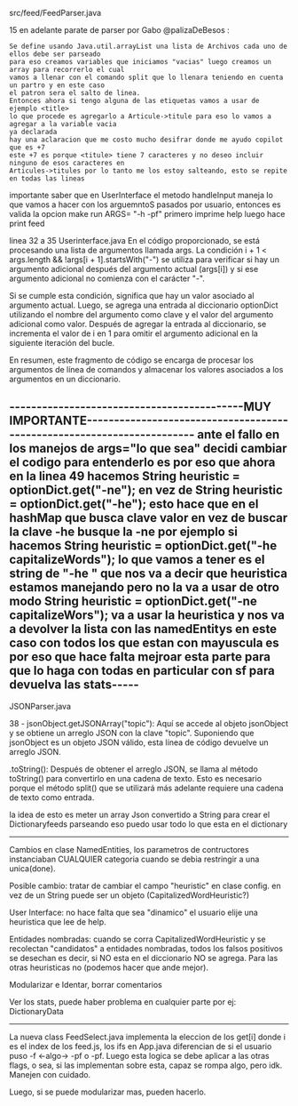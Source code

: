 src/feed/FeedParser.java 

15 en adelante parate de parser por Gabo @palizaDeBesos : 

    Se define usando Java.util.arrayList una lista de Archivos cada uno de ellos debe ser parseado 
    para eso creamos variables que iniciamos "vacias" luego creamos un array para recorrerlo el cual 
    vamos a llenar con el comando split que lo llenara teniendo en cuenta un partro y en este caso 
    el patron sera el salto de linea.
    Entonces ahora si tengo alguna de las etiquetas vamos a usar de ejemplo <title> 
    lo que procede es agregarlo a Articule->titule para eso lo vamos a agregar a la variable vacia
    ya declarada 
    hay una aclaracion que me costo mucho desifrar donde me ayudo copilot que es +7 
    este +7 es porque <titule> tiene 7 caracteres y no deseo incluir ninguno de esos caracteres en 
    Articules->titules por lo tanto me los estoy salteando, esto se repite en todas las lineas 
    

importante saber que en UserInterface el metodo handleInput maneja lo que vamos a hacer con los arguemntoS
pasados por usuario, entonces es valida la opcion make run ARGS= "-h -pf" primero imprime help luego hace print feed

linea 32 a 35 Userinterface.java 
En el código proporcionado, se está procesando una lista de argumentos llamada args. La condición i + 1 < args.length && !args[i + 1].startsWith("-") se utiliza para verificar si hay un argumento adicional después del argumento actual (args[i]) y si ese argumento adicional no comienza con el carácter "-".

Si se cumple esta condición, significa que hay un valor asociado al argumento actual. Luego, se agrega una entrada al diccionario optionDict utilizando el nombre del argumento como clave y el valor del argumento adicional como valor. Después de agregar la entrada al diccionario, se incrementa el valor de i en 1 para omitir el argumento adicional en la siguiente iteración del bucle.

En resumen, este fragmento de código se encarga de procesar los argumentos de línea de comandos y almacenar los valores asociados a los argumentos en un diccionario.

-------------------------------------------MUY IMPORTANTE-----------------------------------------------------------------------
    ante el fallo en los manejos de args="lo que sea" decidi cambiar el codigo para entenderlo es por eso que ahora
    en la linea 49 hacemos 
        String heuristic = optionDict.get("-ne");
    en vez de 
        String heuristic = optionDict.get("-he");
    esto hace que en el hashMap que busca clave valor en vez de buscar la clave -he busque la -ne 
    por ejemplo si hacemos String heuristic = optionDict.get("-he capitalizeWords"); 
    lo que vamos a tener es el string de "-he " que nos va a decir que heuristica estamos manejando pero no la va a usar
    de otro modo String heuristic = optionDict.get("-ne capitalizeWors"); va a usar la heuristica y nos va a devolver
    la lista con las namedEntitys en este caso con todos los que estan con mayuscula 
    es por eso que hace falta mejroar esta parte para que lo haga con todas en particular con sf para devuelva las stats-----
----------------------------------------------------------------------------------------------------------------------------------  


JSONParser.java 

38 - jsonObject.getJSONArray("topic"): Aquí se accede al objeto jsonObject y se obtiene un arreglo JSON con la clave "topic". Suponiendo que jsonObject es un objeto JSON válido, esta línea de código devuelve un arreglo JSON.

.toString(): Después de obtener el arreglo JSON, se llama al método toString() para convertirlo en una cadena de texto. Esto es necesario porque el método split() que se utilizará más adelante requiere una cadena de texto como entrada.

la idea de esto es meter un array Json convertido a String para crear el Dictionaryfeeds 
parseando eso puedo usar todo lo que esta en el dictionary 

----------------------------------------------------------------------------------------------------------------------------------

Cambios en clase NamedEntities, los parametros de contructores instanciaban CUALQUIER categoria cuando se debia restringir a una unica(done).

Posible cambio: tratar de cambiar el campo "heuristic" en clase config. en vez de un String puede ser un objeto (CapitalizedWordHeuristic?)

User Interface: no hace falta que sea "dinamico" el usuario elije una heuristica que lee de help.

Entidades nombradas: cuando se corra CapitalizedWordHeuristic y se recolectan "candidatos" a entidades nombradas, todos los falsos positivos se desechan
es decir, si NO esta en el diccionario NO se agrega. Para las otras heuristicas no (podemos hacer que ande mejor).

Modularizar e Identar, borrar comentarios

Ver los stats, puede haber problema en cualquier parte por ej: DictionaryData

---------------------------------------------------------------------------------------------------
La nueva class FeedSelect.java implementa la eleccion de los get[i] donde i es el index de los feed.js, los ifs en App.java diferencian de si el usuario puso -f <-algo-> -pf o -pf.
Luego esta logica se debe aplicar a las otras flags, o sea, si las implementan sobre esta, capaz se rompa algo, pero idk. Manejen con cuidado. 

Luego, si se puede modularizar mas, pueden hacerlo. 

